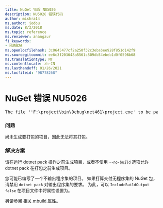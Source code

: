 ```yaml
---
title: NuGet 错误 NU5026
description: NU5026 错误代码
author: mishra14
ms.author: jodou
ms.date: 8/3/2018
ms.topic: reference
ms.reviewer: anangaur
f1_keywords:
- NU5026
ms.openlocfilehash: 3c0645477cf2a250f32c3ebabee928f851d142f9
ms.sourcegitcommit: ee6c3f203648a5561c809db54ebeb1d0f0598b68
ms.translationtype: MT
ms.contentlocale: zh-CN
ms.lasthandoff: 01/26/2021
ms.locfileid: "98778268"
---
```

# <a name="nuget-error-nu5026"></a>NuGet 错误 NU5026
<pre>The file ''F:\project\bin\Debug\net461\project.exe' to be packed was not found on disk.</pre>

### <a name="issue"></a>问题

尚未生成要打包的项目，因此无法将其打包。


### <a name="solution"></a>解决方案

请在运行 dotnet pack 操作之前生成项目，或者不使用 `--no-build` 选项允许 dotnet pack 在打包之前生成项目。

您可能已编写了一个不输出程序集的项目。 如果打算交付无程序集的 NuGet 包，请禁用 `dotnet pack` 对输出程序集的要求。 为此，可以 `IncludeBuildOutput` `false` 在项目文件中将属性设置为。

另请参阅 [相关 mbuild 属性](../msbuild-targets.md#output-assemblies)。

